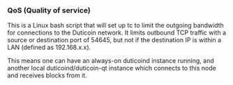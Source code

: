 ### QoS (Quality of service) ###

This is a Linux bash script that will set up tc to limit the outgoing bandwidth for connections to the Duticoin network. It limits outbound TCP traffic with a source or destination port of 54645, but not if the destination IP is within a LAN (defined as 192.168.x.x).

This means one can have an always-on duticoind instance running, and another local duticoind/duticoin-qt instance which connects to this node and receives blocks from it.
